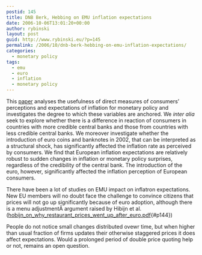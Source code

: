 ```yaml
---
postid: 145
title: DNB Berk, Hebbing on EMU inflation expectations
date: 2006-10-06T13:01:20+00:00
author: rybinski
layout: post
guid: http://www.rybinski.eu/?p=145
permalink: /2006/10/dnb-berk-hebbing-on-emu-inflation-expectations/
categories:
  - monetary policy
tags:
  - emu
  - euro
  - inflation
  - monetary policy
---
```

This [paper](http://www.dnb.nl/dnb/bin/doc/Working%20Paper%20No%2E%20116-2006_tcm13-81210.pdf) analyses the usefulness of direct measures of consumers’ perceptions and expectations of inflation for monetary policy and investigates the degree to which these variables are anchored. We _inter alia_ seek to explore whether there is a difference in reaction of consumers in countries with more credible central banks and those from countries with less credible central banks. We moreover investigate whether the introduction of euro coins and banknotes in 2002, that can be interpreted as a structural shock, has significantly affected the inflation rate as perceived by consumers. We find that European inflation expectations are relatively robust to sudden changes in inflation or monetary policy surprises, regardless of the credibility of the central bank. The introduction of the euro, however, significantly affected the inflation perception of European consumers.

There have been a lot of studies on EMU impact on inflatron expectations. New EU members will no doubt face the challenge to convince citizens that prices will not go up significantly because of euro adoption, although there is a menu adjustmentÂ argument raised by Hibijn et al. ([hobijn\_on\_why\_restaurant\_prices\_went\_up\_after\_euro.pdf](/uploads/hobijn_on_why_restaurant_prices_went_up_after_euro.pdf){#p144})

People do not notice small changes distributed ovewr time, but when higher than usual fraction of firms updates their otherwise staggered prices it does affect expectations. Would a prolonged period of double price quoting help or not, remains an open question.
